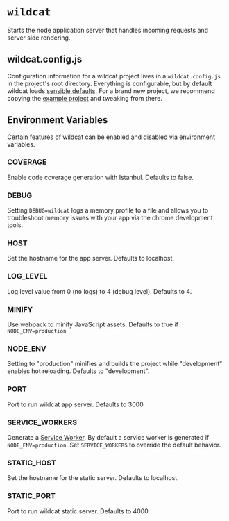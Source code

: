 # `wildcat`
Starts the node application server that handles incoming requests and server side rendering.

## wildcat.config.js

Configuration information for a wildcat project lives in a `wildcat.config.js` in the project's root directory. Everything is configurable, but by default wildcat loads [sensible defaults](https://github.com/nfl/react-wildcat/blob/master/packages/react-wildcat-handoff/src/utils/defaultTemplate.js). For a brand new project, we recommend copying the [example project](https://github.com/nfl/react-wildcat/tree/master/example) and tweaking from there.
## Environment Variables
Certain features of wildcat can be enabled and disabled via environment variables.

### COVERAGE
Enable code coverage generation with Istanbul. Defaults to false.
### DEBUG
Setting `DEBUG=wildcat` logs a memory profile to a file and allows you to troubleshoot memory issues with your app via the
chrome development tools.
### HOST
Set the hostname for the app server. Defaults to localhost.
### LOG_LEVEL
Log level value from 0 (no logs) to 4 (debug level). Defaults to 4.
### MINIFY
Use webpack to minify JavaScript assets. Defaults to true if `NODE_ENV=production`
### NODE_ENV
Setting to "production" minifies and builds the project while "development" enables hot reloading. Defaults to "development".
### PORT
Port to run wildcat app server. Defaults to 3000
### SERVICE_WORKERS
Generate a [Service Worker](https://developers.google.com/web/ilt/pwa/introduction-to-service-worker). By default a service worker
is generated if `NODE_ENV=production`. Set `SERVICE_WORKERS` to override the default behavior.
### STATIC_HOST
Set the hostname for the static server. Defaults to localhost.
### STATIC_PORT
Port to run wildcat static server. Defaults to 4000.
